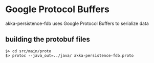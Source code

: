 # Google Protocol Buffers

akka-persistence-fdb uses Google Protocol Buffers to serialize data

## building the protobuf files

```
$> cd src/main/proto
$> protoc --java_out=../java/ akka-persistence-fdb.proto
```